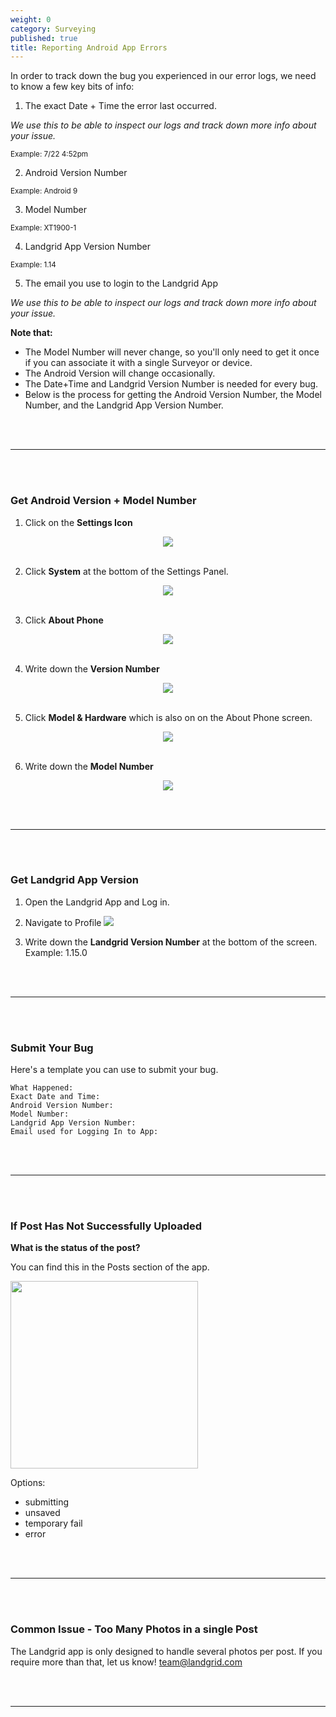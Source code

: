 ```yaml
---
weight: 0
category: Surveying
published: true
title: Reporting Android App Errors
---
```


In order to track down the bug you experienced in our error logs, we need to know a few key bits of info:

1) The exact Date + Time the error last occurred. 

_We use this to be able to inspect our logs and track down more info about your issue._

<small>Example: 7/22 4:52pm</small>

2) Android Version Number

<small>Example: Android 9</small>

3) Model Number 

<small>Example: XT1900-1</small>

4) Landgrid App Version Number

<small>Example: 1.14</small>

5) The email you use to login to the Landgrid App

_We use this to be able to inspect our logs and track down more info about your issue._

**Note that:**

- The Model Number will never change, so you'll only need to get it once if you can associate it with a single Surveyor or device.
- The Android Version will change occasionally.
- The Date+Time and Landgrid Version Number is needed for every bug.
- Below is the process for getting the Android Version Number, the Model Number, and the Landgrid App Version Number.

<br><br>

----

<br><br>

### Get Android Version + Model Number


1) Click on the **Settings Icon**

<center>

<img src="{{site.baseurl}}/img/settings.png">
<br><br>

</center>


2) Click **System** at the bottom of the Settings Panel.

<center>

<img src="{{site.baseurl}}/img/model_1.jpeg">
<br><br>

</center>


3) Click **About Phone**

<center>

<img src="{{site.baseurl}}/img/model_2.jpeg">
<br><br>

</center>


4) Write down the **Version Number**

<center>

<img src="{{site.baseurl}}/img/model_3.jpeg">
<br><br>

</center>

5) Click **Model & Hardware** which is also on on the About Phone screen.

<center>

<img src="{{site.baseurl}}/img/model_4.jpeg">
<br><br>

</center>

6) Write down the **Model Number**

<center>

<img src="{{site.baseurl}}/img/model_5.jpeg">

</center>

<br><br>

----

<br><br>

### Get Landgrid App Version


1) Open the Landgrid App and Log in.

2) Navigate to Profile <img src="{{site.baseurl}}/img/profile_icon.png">

3) Write down the **Landgrid Version Number** at the bottom of the screen. Example: 1.15.0

<br><br>

----

<br><br>

### Submit Your Bug

Here's a template you can use to submit your bug.

```
What Happened:
Exact Date and Time:
Android Version Number:
Model Number:
Landgrid App Version Number:
Email used for Logging In to App:
```

<br><br>

----

<br><br>



### If Post Has Not Successfully Uploaded

**What is the status of the post?** 

You can find this in the Posts section of the app.

<img width=300 src="{{site.baseurl}}/img/issue-post-submitted.png">

Options:

- submitting
- unsaved
- temporary fail
- error




<br><br>

----

<br><br>

### Common Issue - Too Many Photos in a single Post

The Landgrid app is only designed to handle several photos per post. If you require more than that, let us know! team@landgrid.com

<br><br>

----

<br><br>